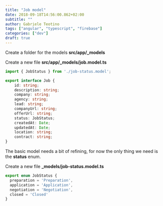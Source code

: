 ```yaml
---
title: "Job model"
date: 2018-09-18T14:56:00.862+02:00
subtitle: ""
author: Gabriele Teotino
tags: ["angular", "typescript", "firebase"]
categories: ["dev"]
draft: true
---
```


<!--more-->

Create a folder for the models **src/app/_models**

Create a new file **src/app/_models/job.model.ts**

```typescript
import { JobStatus } from './job-status.model';

export interface Job {
    id: string;
    description: string;
    company: string;
    agency: string;
    lead: string;
    companyUrl: string;
    offerUrl: string;
    status: JobStatus;
    createdAt: Date;
    updatedAt: Date;
    location: string;
    contract: string;
}
```

The basic model needs a bit of refining, for now the only thing we need is the **status** enum.

Create a new file **_models/job-status.model.ts**

```typescript
export enum JobStatus {
  preparation = 'Preparation',
  application = 'Application',
  negotiation = 'Negotiation',
  closed = 'Closed'
}
```
